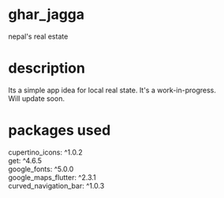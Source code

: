 # ghar_jagga
 nepal's real estate

 # description
 Its a simple app idea for local real state. It's a work-in-progress.<br/>
 Will update soon.

# packages used
  cupertino_icons: ^1.0.2 <br/>
  get: ^4.6.5<br/>
  google_fonts: ^5.0.0<br/>
  google_maps_flutter: ^2.3.1<br/>
  curved_navigation_bar: ^1.0.3<br/>